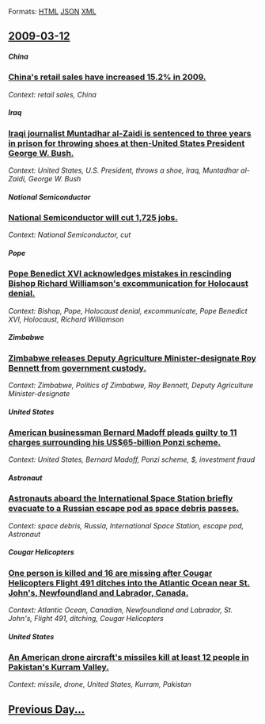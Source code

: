 
Formats: [HTML](2009/03/12/index.html)  [JSON](2009/03/12/index.json)  [XML](2009/03/12/index.xml)  

## [2009-03-12](/news/2009/03/12/index.md)

##### China
### [ China's retail sales have increased 15.2% in 2009. ](/news/2009/03/12/china-s-retail-sales-have-increased-15-2-in-2009.md)
_Context: retail sales, China_

##### Iraq
### [ Iraqi journalist Muntadhar al-Zaidi is sentenced to three years in prison for throwing shoes at then-United States President George W. Bush. ](/news/2009/03/12/iraqi-journalist-muntadhar-al-zaidi-is-sentenced-to-three-years-in-prison-for-throwing-shoes-at-then-united-states-president-george-w-bush.md)
_Context: United States, U.S. President, throws a shoe, Iraq, Muntadhar al-Zaidi, George W. Bush_

##### National Semiconductor
### [ National Semiconductor will cut 1,725 jobs. ](/news/2009/03/12/national-semiconductor-will-cut-1-725-jobs.md)
_Context: National Semiconductor, cut_

##### Pope
### [ Pope Benedict XVI acknowledges mistakes in rescinding Bishop Richard Williamson's excommunication for Holocaust denial. ](/news/2009/03/12/pope-benedict-xvi-acknowledges-mistakes-in-rescinding-bishop-richard-williamson-s-excommunication-for-holocaust-denial.md)
_Context: Bishop, Pope, Holocaust denial, excommunicate, Pope Benedict XVI, Holocaust, Richard Williamson_

##### Zimbabwe
### [ Zimbabwe releases Deputy Agriculture Minister-designate Roy Bennett from government custody. ](/news/2009/03/12/zimbabwe-releases-deputy-agriculture-minister-designate-roy-bennett-from-government-custody.md)
_Context: Zimbabwe, Politics of Zimbabwe, Roy Bennett, Deputy Agriculture Minister-designate_

##### United States
### [ American businessman Bernard Madoff pleads guilty to 11 charges surrounding his US$65-billion Ponzi scheme. ](/news/2009/03/12/american-businessman-bernard-madoff-pleads-guilty-to-11-charges-surrounding-his-us-65-billion-ponzi-scheme.md)
_Context: United States, Bernard Madoff, Ponzi scheme, $, investment fraud_

##### Astronaut
### [ Astronauts aboard the International Space Station briefly evacuate to a Russian escape pod as space debris passes. ](/news/2009/03/12/astronauts-aboard-the-international-space-station-briefly-evacuate-to-a-russian-escape-pod-as-space-debris-passes.md)
_Context: space debris, Russia, International Space Station, escape pod, Astronaut_

##### Cougar Helicopters
### [ One person is killed and 16 are missing after Cougar Helicopters Flight 491 ditches into the Atlantic Ocean near St. John's, Newfoundland and Labrador, Canada. ](/news/2009/03/12/one-person-is-killed-and-16-are-missing-after-cougar-helicopters-flight-491-ditches-into-the-atlantic-ocean-near-st-john-s-newfoundland-a.md)
_Context: Atlantic Ocean, Canadian, Newfoundland and Labrador, St. John's, Flight 491, ditching, Cougar Helicopters_

##### United States
### [ An American drone aircraft's missiles kill at least 12 people in Pakistan's Kurram Valley. ](/news/2009/03/12/an-american-drone-aircraft-s-missiles-kill-at-least-12-people-in-pakistan-s-kurram-valley.md)
_Context: missile, drone, United States, Kurram, Pakistan_

## [Previous Day...](/news/2009/03/11/index.md)

